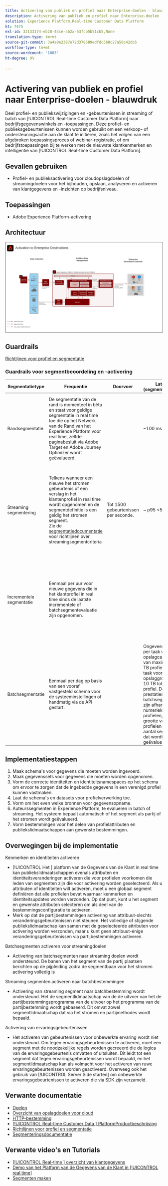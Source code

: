 ```yaml
---
title: Activering van publiek en profiel naar Enterprise-doelen - blauwdruk
description: Activering van publiek en profiel naar Enterprise-doelen
solution: Experience Platform,Real-time Customer Data Platform
kt: 7475
exl-id: 32133174-eb28-44ce-ab2a-63fcb5b51cb5,None
translation-type: tm+mt
source-git-commit: 3a4a0e2387e72d378589edfdc5b0c27a50c42db5
workflow-type: tm+mt
source-wordcount: '1003'
ht-degree: 0%

---
```


# Activering van publiek en profiel naar Enterprise-doelen - blauwdruk

Deel profiel- en publiekswijzigingen en -gebeurtenissen in streaming of batch van [!UICONTROL Real-time Customer Data Platform] naar bedrijfsgegevenswinkels en -toepassingen. Deze profiel- en publieksgebeurtenissen kunnen worden gebruikt om een verkoop- of ondersteuningsactie aan de klant te initiëren, zoals het volgen van een afgebroken toepassingsproces of webinar-registratie, of om bedrijfstoepassingen bij te werken met de nieuwste klantkenmerken en intelligentie van [!UICONTROL Real-time Customer Data Platform].

## Gevallen gebruiken

* Profiel- en publieksactivering voor cloudopslagdoelen of streamingdoelen voor het bijhouden, opslaan, analyseren en activeren van klantgegevens en -inzichten op bedrijfsniveau.

## Toepassingen

* Adobe Experience Platform-activering

## Architectuur

<img src="assets/enterprise_destination.svg" alt="Referentiearchitectuur voor het activeringsscenario voor ondernemingen" style="border:1px solid #4a4a4a" />

## Guardrails

[Richtlijnen voor profiel en segmentatie](https://experienceleague.adobe.com/docs/experience-platform/profile/guardrails.html?lang=en)

### Guardrails voor segmentbeoordeling en -activering

| Segmentatietype | Frequentie | Doorvoer | Latentie (segmentevaluatie) | Latentie (segmentactivering) | Payload activeren |
|---|---|---|---|---|---|
| Randsegmentatie | De segmentatie van de rand is momenteel in bèta en staat voor geldige segmentatie in real time toe die op het Netwerk van de Rand van het Experience Platform voor real time, zelfde paginabesluit via Adobe Target en Adobe Journey Optimizer wordt geëvalueerd. |  | ~100 ms | Direct beschikbaar voor personalisatie in Adobe Target, voor profielraadplegingen in het Profiel van de Rand, en voor activering via op koekjes gebaseerde bestemmingen. | De Lidmaatschappen van het publiek beschikbaar op de Rand voor profielraadplegingen en koekjesgebaseerde bestemmingen.<br>Adobe Target en Journey Optimizer hebben toegang tot publiek- en profielkenmerken. |
| Streaming segmentering | Telkens wanneer een nieuwe het stromen gebeurtenis of een verslag in het klantenprofiel in real time wordt opgenomen en de segmentdefinitie is een geldig het stromen segment. <br>Zie de  [segmentatiedocumentatie ](https://experienceleague.adobe.com/docs/experience-platform/segmentation/api/streaming-segmentation.html) voor richtlijnen over streamingsegmentcriteria | Tot 1500 gebeurtenissen per seconde. | ~ p95 &lt;5min | Streaming doelen: Het lidmaatschap van het streaming publiek wordt binnen ongeveer 10 minuten geactiveerd of wordt op basis van de vereisten van de bestemming op micro-batches geactiveerd.<br>Geplande doelen: Het stromen publiekslidmaatschap wordt geactiveerd in partij die op de geplande tijd van de bestemmingslevering wordt gebaseerd. | Streaming doelen: Wijzigingen in het publiekslidmaatschap, identiteitswaarden en profielkenmerken.<br>Geplande doelen: Wijzigingen in het publiekslidmaatschap, identiteitswaarden en profielkenmerken. |
| Incrementele segmentatie | Eenmaal per uur voor nieuwe gegevens die in het klantprofiel in real time sinds de laatste incrementele of batchsegmentevaluatie zijn opgenomen. |  |  | Streaming doelen: Het incrementele publiekslidmaatschap wordt binnen ongeveer 10 minuten geactiveerd of op micro-basis op basis van de vereisten van de bestemming.<br>Geplande doelen: De incrementele publiekslidmaatschappen worden geactiveerd in partij die op de geplande tijd van de bestemmingslevering wordt gebaseerd. | Streaming doelen: Alleen wijzigingen in het lidmaatschap van het publiek en identiteitswaarden.<br>Geplande doelen: Wijzigingen in het publiekslidmaatschap, identiteitswaarden en profielkenmerken. |
| Batchsegmentatie | Eenmaal per dag op basis van een vooraf vastgesteld schema voor de systeeminstellingen of handmatig via de API gestart. |  | Ongeveer één uur per taak voor een opslagcapaciteit van maximaal 10 TB profiel, 2 uur per taak voor een opslaggrootte van 10 TB tot 100 TB profiel. De prestaties van batchsegmenttaken zijn afhankelijk van numerieke profielen, de grootte van profielen en het aantal segmenten dat wordt geëvalueerd. | Streaming doelen: Het lidmaatschap van het batchpubliek wordt geactiveerd binnen ongeveer 10 jaar na voltooiing van de segmentatiebeoordeling of op micro-batches gebaseerd op de vereisten van de bestemming.<br>Geplande doelen: De het publiekslidmaatschappen van de partij worden geactiveerd gebaseerd op de geplande tijd van de bestemmingslevering. | Streaming doelen: Alleen wijzigingen in het lidmaatschap van het publiek en identiteitswaarden.<br>Geplande doelen: Wijzigingen in het publiekslidmaatschap, identiteitswaarden en profielkenmerken. |



## Implementatiestappen

1. Maak schema&#39;s voor gegevens die moeten worden ingevoerd.
1. Maak gegevenssets voor gegevens die moeten worden opgenomen.
1. Vorm de correcte identiteiten en identiteitsnamespaces op het schema om ervoor te zorgen dat de ingebedde gegevens in een verenigd profiel kunnen vastmaken.
1. Laat de schema&#39;s en datasets voor profielverwerking toe.
1. Vorm om het even welke bronnen voor gegevensopname.
1. Auteurssegmenten in Experience Platform, te evalueren in batch of streaming. Het systeem bepaalt automatisch of het segment als partij of het stromen wordt geëvalueerd.
1. Vorm bestemmingen voor het delen van profielattributen en publiekslidmaatschappen aan gewenste bestemmingen.

## Overwegingen bij de implementatie

Kenmerken en identiteiten activeren

* [!UICONTROL Het ] platform van de Gegevens van de Klant in real time kan publiekslidmaatschappen evenals attributen en identiteitsveranderingen activeren die voor profielen voorkomen die leden van segmenten zijn die voor activering worden geselecteerd. Als u attributen of identiteiten wilt activeren, moet u een globaal segment definiëren dat alle profielen bevat waarnaar kenmerken en identiteitsupdates worden verzonden. Op dat punt, kunt u het segment en gewenste attributen selecteren om als deel van de bestemmingsconfiguratie te activeren.
* Merk op dat de partijbestemmingen activering van attribuut-slechts veranderingsgebeurtenissen niet steunen. Het volledige of stijgende publiekslidmaatschap kan samen met de geselecteerde attributen voor activering worden verzonden, maar u kunt geen attribuut-enige veranderingsgebeurtenissen via partijbestemmingen activeren.

Batchsegmenten activeren voor streamingdoelen

* Activering van batchsegmenten naar streaming doelen wordt ondersteund. De banen van het segment van de partij plaatsen berichten op de pijpleiding zodra de segmentbaan voor het stromen activering volledig is

Streaming segmenten activeren naar batchbestemmingen

* Activering van streaming segment naar batchbestemming wordt ondersteund. Het de segmentlidmaatschap van de de uitvoer van het de partijbestemmingsprogramma van de uitvoer op het programma van de partijbestemming wordt gebaseerd. Dit omvat zowel segmentlidmaatschap dat via het stromen en partijmethodes wordt bepaald.

Activering van ervaringsgebeurtenissen

* Het activeren van gebeurtenissen voor onbewerkte ervaring wordt niet ondersteund. Om tegen ervaringsgebeurtenissen te activeren, moet een segment met de noodzakelijke regels worden gecreeerd die de logica van de ervaringsgebeurtenis omvatten of uitsluiten. Dit leidt tot een segment dat tegen ervaringsgebeurtenissen wordt bepaald, en het segmentlidmaatschap kan als volmacht voor het activeren van ruwe ervaringsgebeurtenissen worden geactiveerd. Overweeg ook het gebruik van [!UICONTROL Server Side starten] om onbewerkte ervaringsgebeurtenissen te activeren die via SDK zijn verzameld.

## Verwante documentatie

* [Doelen](https://experienceleague.adobe.com/docs/experience-platform/destinations/catalog/overview.html)
* [Overzicht van opslagdoelen voor cloud](https://experienceleague.adobe.com/docs/experience-platform/destinations/catalog/cloud-storage/overview.html?lang=en#catalog)
* [HTTP-bestemming](https://experienceleague.adobe.com/docs/experience-platform/destinations/catalog/http-destination.html?lang=en#overview)
* [[!UICONTROL Real-time Customer Data ] PlatformProductbeschrijving](https://helpx.adobe.com/legal/product-descriptions/real-time-customer-data-platform.html)
* [Richtlijnen voor profiel en segmentatie](https://experienceleague.adobe.com/docs/experience-platform/profile/guardrails.html?lang=en)
* [Segmenteringsdocumentatie](https://experienceleague.adobe.com/docs/experience-platform/segmentation/api/streaming-segmentation.html)

## Verwante video&#39;s en Tutorials

* [[!UICONTROL Real-time ] overzicht van klantgegevens](https://experienceleague.adobe.com/docs/platform-learn/tutorials/application-services/rtcdp/understanding-the-real-time-customer-data-platform.html)
* [Demo van het Platform van de Gegevens van de Klant in  [!UICONTROL real time]](https://experienceleague.adobe.com/docs/platform-learn/tutorials/application-services/rtcdp/demo.html)
* [Segmenten maken](https://experienceleague.adobe.com/docs/platform-learn/tutorials/segments/create-segments.html)
